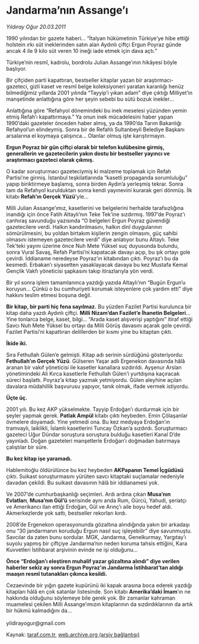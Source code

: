 # Jandarma’nın Assange’ı

*Yıldıray Oğur 20.03.2011*

<div class="yazi"><p>1990 yılından bir gazete haberi... “İtalyan hükümetinin Türkiye’ye hibe ettiği holstein ırkı süt ineklerinden satın alan Aydınlı çiftçi Ergun Poyraz günde ancak 4 ile 9 kilo süt veren 10 ineği iade etmek için dava açtı.”</p>
<p>Türkiye’nin resmî, kadrolu, bordrolu Julian Assange’ının hikâyesi böyle başlıyor.</p>
<p>Bir çifçiden parti kapattıran, bestseller kitaplar yazan bir araştırmacı-gazeteci, gizli kaset ve resmî belge koleksiyoneri yaratan karanlığı henüz bilmediğimiz yıllarda 2001 yılında “Tayyip’i yıkan adam” diye çıktığı Milliyet’in manşetinde anlattığına göre her şeyin sebebi bu sütü bozuk inekler...</p>
<p>Anlattığına göre “Refahyol dönemindeki bu inek meselesi yüzünden yemin etmiş Refah’ı kapattırmaya.” Ya onun inek mücadelesini haber yapan 1990’daki gazeteler önceden haber almış, ya da 1990’da Tarım Bakanlığı Refahyol’un elindeymiş. Sonra bir de Refahlı Sultanbeyli Belediye Başkanı arsalarına el koymaya çalışınca... Olanlar olmuş işte karıştırmayın.</p>
<p><strong>Ergun Poyraz bir gün çiftçi olarak bir telefon kulübesine girmiş, generallerin ve gazetecilerin yakın dostu bir bestseller yayıncı ve araştırmacı gazeteci olarak çıkmış.</strong></p>
<p>O kadar soruşturmacı gazeteciymiş ki malzeme toplamak için Refah Partisi’ne girmiş. İstanbul teşkilatlarında “kasetli propaganda sorumluluğu” yapıp biriktirmeye başlamış, sonra birden Aydın’a yerleşmiş tekrar. Sonra tam da Refahyol kurulduktan sonra kendi yayınevini kurarak geri dönmüş. İlk kitabı <strong>Refah’ın Gerçek Yüzü</strong>'yle...</p>
<p>Milli Julian Assange’ımız, kasetlerini ve belgelerini herhalde tarafsızlığına inandığı için önce Fatih Altaylı’nın Teke Tek’ine sızdırmış. 1997’de Poyraz’ı canhıraş savunduğu yazısında “O belgeleri Ergun Poyraz güvendiği gazetecilere verdi. Halkın kandırılmasını, halkın dinî duygularının sömürülmesini, bu yoldan birtakım kişilerin zengin olmasını, güç sahibi olmasını istemeyen gazetecilere verdi” diye anlatıyor bunu Altaylı. Teke Tek’teki yayını üzerine önce Nuh Mete Yüksel suç duyusunda bulundu, sonra Vural Savaş, Refah Partisi’ni kapatacak davayı açıp, bu şık ortayı gole çevirdi. İddianame neredeyse Poyraz’ın kitabından çıktı. Poyraz’ı bu da kesmedi. Erbakan’ı siyasetten yasaklayacak davaya bu kez Mustafa Kemal Gençlik Vakfı yöneticisi şapkasını takıp itirazlarıyla yön verdi.</p>
<p>Bir yıl sonra işlem tamamlanınca yazdığı yazıda Altaylı’nın “Bugün Ergun’u koruyun... Çünkü o bu cumhuriyeti korumak isteyenlere çok yardım etti” diye hakkını teslim etmesi boşuna değil.</p>
<p><strong>Bir kitap, bir parti hiç fena sayılmaz.</strong> Bu yüzden Fazilet Partisi kurulunca bir kitap daha yazdı Aydınlı çiftçi. <strong>Milli Nizam’dan Fazilet’e İhanetin Belgeleri</strong>... Yine tonlarca belge, kaset, bilgi... “Arada kaset alışverişi yaptığını” itiraf ettiği Savcı Nuh Mete Yüksel bu ortayı da Milli Görüş davasını açarak gole çevirdi. Fazilet Partisi’ni kapattıran delillerden bir kısmı yine bu kitaptan çıktı.</p>
<p><strong>İkide iki.</strong></p>
<p>Sıra Fethullah Gülen’e gelmişti. Kitap adı serinin sürdüğünü gösteriyordu: <strong>Fethullah’ın Gerçek Yüzü</strong>. Gülseren Yaşar adlı Ergenekon davasında hâlâ aranan bir vakıf yöneticisi ile kasetler kanallara sızdırıldı. Ayşenur Arslan yönetimindeki Ali Kırca kasetlerle Fethullah Gülen’i yurtdışına kaçıracak süreci başlattı. Poyraz’a kitap yazmak yetmiyordu. Gülen aleyhine açılan davalara müdahillik başvurusu yapıyor, tanık olmak, ifade vermek istiyordu.</p>
<p><strong>Üçte üç.</strong></p>
<p>2001 yılı. Bu kez AKP yükselmekte. Tayyip Erdoğan’ı durdurmak için bir şeyler yapmak gerek. <strong>Patlak Ampül</strong> kitabı çıktı heybeden. Emin Çölaşanlar övmelere doyamadı. Yine yetmedi ona. Bu kez medyaya Erdoğan’ın tramvaylı, laiklikli, İslamlı kasetlerini Tuncay Özkan’a sızdırdı. Soruşturmacı gazeteci Uğur Dündar soruştura soruştura bulduğu kasetleri Kanal D’de yayınladı. Doğan gazeteleri manşetlerle Erdoğan’ı doğmadan batırmaya çalıştılar bir süre.</p>
<p><strong>Bu kez kitap işe yaramadı.</strong></p>
<p>Hablemitoğlu öldürülünce bu kez heybeden <strong>AKPapanın Temel İçgüdüsü</strong> çıktı. Suikast soruşturmasını yürüten savcı kitaptaki suçlamalar nedeniyle davadan çekildi. Bu suikast davasının hâlâ bir iddianamesi yok.</p>
<p>Ve 2007’de cumhurbaşkanlığı seçimleri. Ardı ardına çıkan <strong>Musa’nın Evlatları</strong>, <strong>Musa’nın Gül’ü</strong> serisinde aynı anda Rum, Gürcü, Yahudi, şeriatçı ve Amerikancı ilan ettiği Erdoğan, Gül ve Arınç’ı aile boyu hedef aldı. Akmerkezlerde yok sattı, bestseller rekorları kırdı.</p>
<p>2008’de Ergenekon operasyonunda gözaltına alındığında yakın bir arkadaşı onu “30 jandarmanın koruduğu Ergun nasıl suç işleyebilir” diye savunmuştu. Savcılar da zaten bunu sordular. MGK, Jandarma, Genelkurmay, Yargıtay’ı suyolu yapmış bir çiftçiye Jandarma’nın neden koruma tahsis ettiğini, Kara Kuvvetleri İstihbarat arşivinin evinde ne işi olduğunu...</p>
<p><strong>Önce “Erdoğan’ı eleştiren muhalif yazar gözaltına alındı” diye verilen haberler sekiz ay sonra Ergun Poyraz’ın Jandarma İstihbarat’tan aldığı maaşın resmî tutanakları çıkınca kesildi.</strong></p>
<p>Cezaevinde bir yığın gazete kupürünü iki kapak arasına boca ederek yazdığı kitapları hâlâ en çok satanlar listesinde. Son kitabı <strong>Amerika’daki İmam</strong>’ın ne hakkında olduğunu söylemeye bile gerek yok. Bir zamanlar kahraman muamelesi çekilen Milli Assange’ımızın kitaplarının da sızdırdıklarının da artık bir hükmü kalmadığını da...<br/><br/>yildirayogur@gmail.com</p>
</div>

Kaynak: [taraf.com.tr](http://www.taraf.com.tr/yildiray-ogur/makale-jandarma-nin-assange-i.htm), [web.archive.org (arşiv bağlantısı)](http://web.archive.org/web/20130709174356/http://www.taraf.com.tr/yildiray-ogur/makale-jandarma-nin-assange-i.htm)
